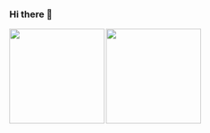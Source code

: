 ### Hi there 👋

<a href="https://github.com/84zume">
  <img align="left" height="170px" src="https://github-readme-stats.vercel.app/api?username=84zume&count_private=true&show_icons=true&theme=dracula" />
</a>
<a href="https://github.com/84zume">
  <img align="left" height="170px" src="https://github-readme-stats.vercel.app/api/top-langs/?username=84zume&layout=compact&theme=dracula" />
</a>

<!--
**84zume/84zume** is a ✨ _special_ ✨ repository because its `README.md` (this file) appears on your GitHub profile.

Here are some ideas to get you started:

- 🔭 I’m currently working on ...
- 🌱 I’m currently learning ...
- 👯 I’m looking to collaborate on ...
- 🤔 I’m looking for help with ...
- 💬 Ask me about ...
- 📫 How to reach me: ...
- 😄 Pronouns: ...
- ⚡ Fun fact: ...
-->
